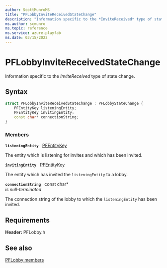 ```yaml
---
author: ScottMunroMS
title: "PFLobbyInviteReceivedStateChange"
description: "Information specific to the *InviteReceived* type of state change."
ms.author: scmunro
ms.topic: reference
ms.service: azure-playfab
ms.date: 03/15/2022
---
```


# PFLobbyInviteReceivedStateChange  

Information specific to the *InviteReceived* type of state change.  

## Syntax  
  
```cpp
struct PFLobbyInviteReceivedStateChange : PFLobbyStateChange {  
    PFEntityKey listeningEntity;  
    PFEntityKey invitingEntity;  
    const char* connectionString;  
}  
```
  
### Members  
  
**`listeningEntity`** &nbsp; [PFEntityKey](../../pfmultiplayer/pfentitykey_clientsdk.md)  
  
The entity which is listening for invites and which has been invited.
  
**`invitingEntity`** &nbsp; [PFEntityKey](../../pfmultiplayer/pfentitykey_clientsdk.md)  
  
The entity which has invited the ```listeningEntity``` to a lobby.
  
**`connectionString`** &nbsp; const char*  
*is null-terminated*  
  
The connection string of the lobby to which the ```listeningEntity``` has been invited.
  
  
## Requirements  
  
**Header:** PFLobby.h
  
## See also  
[PFLobby members](../pflobby_members.md)  

  
  
